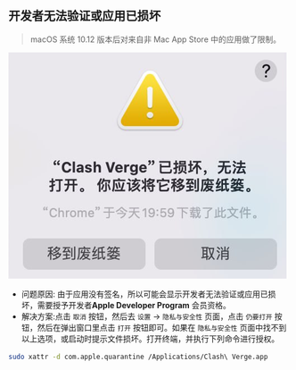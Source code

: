 ## 开发者无法验证或应用已损坏

> macOS 系统 10.12 版本后对来自非 Mac App Store 中的应用做了限制。

![文件已损坏](../assets/faq/macos/mac_file_corrupted.png)

- 问题原因: 由于应用没有签名，所以可能会显示开发者无法验证或应用已损坏，需要授予开发者**Apple Developer Program** 会员资格。
- 解决方案:点击 `取消` 按钮，然后去 `设置` -> `隐私与安全性` 页面，点击 `仍要打开` 按钮，然后在弹出窗口里点击 `打开` 按钮即可。如果在 `隐私与安全性` 页面中找不到以上选项，或启动时提示文件损坏。打开终端，并执行下列命令进行授权。

```bash
sudo xattr -d com.apple.quarantine /Applications/Clash\ Verge.app
```
